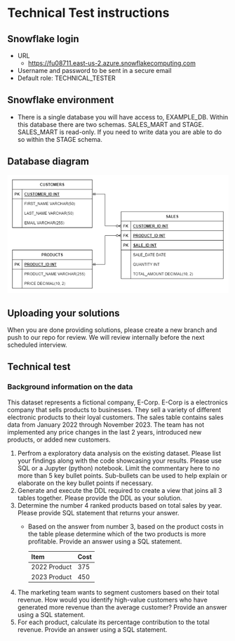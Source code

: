 # Technical Test instructions
## Snowflake login
- URL 
    - https://fu08711.east-us-2.azure.snowflakecomputing.com
- Username and password to be sent in a secure email
- Default role: TECHNICAL_TESTER

## Snowflake environment
- There is a single database you will have access to, EXAMPLE_DB. Within this database there are two schemas. SALES_MART and STAGE. SALES_MART is read-only. If you need to write data you are able to do so within the STAGE schema.

## Database diagram
![alt text](diagram.png)

## Uploading your solutions
When you are done providing solutions, please create a new branch and push to our repo for review. We will review internally before the next scheduled interview.

## Technical test
### Background information on the data
This dataset represents a fictional company, E-Corp. E-Corp is a electronics company that sells products to businesses. They sell a variety of different electronic products to their loyal customers. The sales table contains sales data from January 2022 through November 2023. The team has not implemented any price changes in the last 2 years, introduced new products, or added new customers.

1. Perfrom a exploratory data analysis on the existing dataset. Please list your findings along with the code showcasing your results. Please use SQL or a Jupyter (python) notebook. Limit the commentary here to no more than 5 key bullet points. Sub-bullets can be used to help explain or elaborate on the key bullet points if necessary.
2. Generate and execute the DDL required to create a view that joins all 3 tables together. Please provide the DDL as your solution.
3. Determine the number 4 ranked products based on total sales by year. Please provide SQL statement that returns your answer.
    - Based on the answer from number 3, based on the product costs in the table please determine which of the two products is more profitable. Provide an answer using a SQL statement.

        | Item | Cost |
        | ---- | ---- |
        | 2022 Product | 375 |
        | 2023 Product | 450 |
4. The marketing team wants to segment customers based on their total revenue. How would you identify high-value customers who have generated more revenue than the average customer? Provide an answer using a SQL statement.
5. For each product, calculate its percentage contribution to the total revenue. Provide an answer using a SQL statement.



